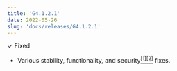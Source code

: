 ```yaml
---
title: 'G4.1.2.1'
date: 2022-05-26
slug: 'docs/releases/G4.1.2.1'
---
```


✓ Fixed

- Various stability, functionality, and security[<sup>[1]</sup>](https://www.mozilla.org/en-US/security/advisories/mfsa2022-19/)[<sup>[2]</sup>](https://www.mozilla.org/en-US/security/advisories/mfsa2022-21/) fixes.

